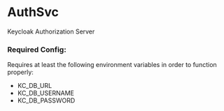 # AuthSvc
Keycloak Authorization Server

### Required Config:
Requires at least the following environment variables in order to function properly:
- KC_DB_URL
- KC_DB_USERNAME
- KC_DB_PASSWORD
